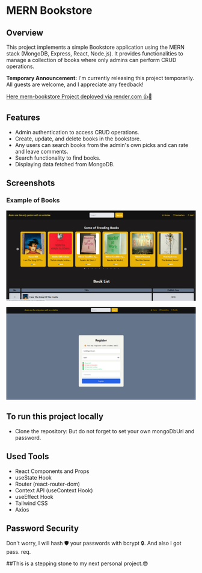 # MERN Bookstore

## Overview

This project implements a simple Bookstore application using the MERN stack (MongoDB, Express, React, Node.js). It provides functionalities to manage a collection of books where only admins can perform CRUD operations.


**Temporary Announcement:** I'm currently releasing  this project temporarily. All guests are welcome, and I appreciate any feedback!

[Here mern-bookstore Project deployed via render.com 👍🔗](https://mern-bookstore-1-n0fo.onrender.com/)


## Features

- Admin authentication to access CRUD operations.
- Create, update, and delete books in the bookstore.
- Any users can search books from the admin's own picks and can rate and leave comments.
- Search functionality to find books.
- Displaying data fetched from MongoDB.

## Screenshots

### Example of Books

![Admin Dashboard](frontend/src/assets/Screenshot%202024-07-06%20004008.png)

![Bookstore](frontend/src/assets/Screenshot%202024-07-08%20003335.png)

## To run this project locally

- Clone the repository: But do not forget to set your own mongoDbUrl and password.

## Used Tools

- React Components and Props
- useState Hook
- Router (react-router-dom)
- Context API (useContext Hook)
- useEffect Hook
- Tailwind CSS
- Axios

## Password Security

Don't worry, I will hash 🛡️ your passwords with bcrypt 🔒. 
And also I got pass. req.

##This is a stepping stone to my next personal project.😎
